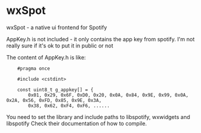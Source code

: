 # wxSpot
wxSpot - a native ui frontend for Spotify

AppKey.h is not included - it only contains the app key from spotify. I'm not really sure if it's ok to put
it in public or not


The content of AppKey.h is like:

        #pragma once
        
        #include <cstdint>
        
        const uint8_t g_appkey[] = {
        	0x01, 0x29, 0x6F, 0xD0, 0x20, 0x0A, 0x84, 0x9E, 0x99, 0x0A, 0x2A, 0x56, 0xFD, 0x85, 0x9E, 0x3A,
        	0x38, 0x62, 0xF4, 0xF6, ......
	
You need to set the library and include paths to libspotify, wxwidgets and libspotify
Check their documentation of how to compile.
